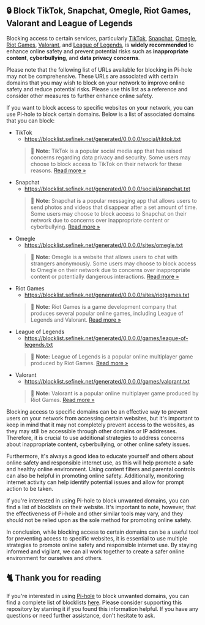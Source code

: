 ## 🔒 Block TikTok, Snapchat, Omegle, Riot Games, Valorant and League of Legends
Blocking access to certain services, particularly
[TikTok](../Why%20should%20I%20block%20TikTok.md), [Snapchat](../Why%20should%20I%20block%20Snapchat.md), [Omegle](../Why%20should%20I%20block%20Omegle.md), [Riot Games](../Why%20should%20I%20block%20Riot%20Games.md), [Valorant](../Why%20should%20I%20block%20Valorant.md), and [League of Legends](../Why%20should%20I%20block%20LoL.md),
is **widely recommended** to enhance online safety and prevent potential risks such as **inappropriate content**, **cyberbullying**, and **data privacy concerns**.

Please note that the following list of URLs available for blocking in Pi-hole may not be comprehensive.
These URLs are associated with certain domains that you may wish to block on your network to improve online safety and reduce potential risks.
Please use this list as a reference and consider other measures to further enhance online safety.

If you want to block access to specific websites on your network, you can use Pi-hole to block certain domains.
Below is a list of associated domains that you can block:

- TikTok
  - https://blocklist.sefinek.net/generated/0.0.0.0/social/tiktok.txt
  > 📝 **Note:**
  > TikTok is a popular social media app that has raised concerns regarding data privacy and security.
  > Some users may choose to block access to TikTok on their network for these reasons.
  > [Read more »](../Why%20should%20I%20block%20TikTok.md)
- Snapchat
  - https://blocklist.sefinek.net/generated/0.0.0.0/social/snapchat.txt
  > 📝 **Note:**
  > Snapchat is a popular messaging app that allows users to send photos and videos that disappear after a set amount of time.
  > Some users may choose to block access to Snapchat on their network due to concerns over inappropriate content or cyberbullying.
  > [Read more »](../Why%20should%20I%20block%20Snapchat.md)
- Omegle
  - https://blocklist.sefinek.net/generated/0.0.0.0/sites/omegle.txt
  > 📝 **Note:**
  > Omegle is a website that allows users to chat with strangers anonymously.
  > Some users may choose to block access to Omegle on their network due to concerns over inappropriate content or potentially dangerous interactions.
  > [Read more »](../Why%20should%20I%20block%20Omegle.md)
- Riot Games
  - https://blocklist.sefinek.net/generated/0.0.0.0/sites/riotgames.txt
  > 📝 **Note:**
  > Riot Games is a game development company that produces several popular online games, including League of Legends and Valorant.
  > [Read more »](../Why%20should%20I%20block%20Riot%20Games.md)
- League of Legends
  - https://blocklist.sefinek.net/generated/0.0.0.0/games/league-of-legends.txt
  > 📝 **Note:**
  > League of Legends is a popular online multiplayer game produced by Riot Games.
  > [Read more »](../Why%20should%20I%20block%20LoL.md)
- Valorant
  - https://blocklist.sefinek.net/generated/0.0.0.0/games/valorant.txt
  > 📝 **Note:**
  > Valorant is a popular online multiplayer game produced by Riot Games.
  > [Read more »](../Why%20should%20I%20block%20Valorant.md)

Blocking access to specific domains can be an effective way to prevent users on your network from accessing certain websites, but it's important to keep in mind that it may not completely prevent access to the websites, as they may still be accessible through other domains or IP addresses.
Therefore, it is crucial to use additional strategies to address concerns about inappropriate content, cyberbullying, or other online safety issues.

Furthermore, it's always a good idea to educate yourself and others about online safety and responsible internet use, as this will help promote a safe and healthy online environment.
Using content filters and parental controls can also be helpful in promoting online safety.
Additionally, monitoring internet activity can help identify potential issues and allow for prompt action to be taken.

If you're interested in using Pi-hole to block unwanted domains, you can find a list of blocklists on their website.
It's important to note, however, that the effectiveness of Pi-hole and other similar tools may vary, and they should not be relied upon as the sole method for promoting online safety.

In conclusion, while blocking access to certain domains can be a useful tool for preventing access to specific websites, it is essential to use multiple strategies to promote online safety and responsible internet use.
By staying informed and vigilant, we can all work together to create a safer online environment for ourselves and others.

## 🐈 Thank you for reading
If you're interested in using [Pi-hole](../What%20is%20Pi-hole.md) to block unwanted domains, you can find a complete list of blocklists [here](../../../lists/md/Pi-hole.md).
Please consider supporting this repository by starring it if you found this information helpful.
If you have any questions or need further assistance, don't hesitate to ask.